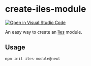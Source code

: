 [îles]: https://github.com/ElMassimo/iles

# create-iles-module

[![Open in Visual Studio Code](https://open.vscode.dev/badges/open-in-vscode.svg)](https://open.vscode.dev/ElMassimo/create-iles-module)

An easy way to create an [îles] module.

## Usage

```sh
npm init iles-module@next
```
